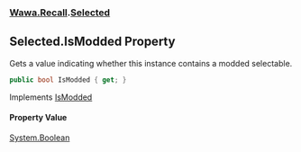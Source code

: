 ### [Wawa.Recall](Wawa.Recall.md 'Wawa.Recall').[Selected](Selected.md 'Wawa.Recall.Selected')

## Selected.IsModded Property

Gets a value indicating whether this instance contains a modded selectable.

```csharp
public bool IsModded { get; }
```

Implements [IsModded](IVanilla.IsModded.md 'Wawa.Recall.IVanilla.IsModded')

#### Property Value
[System.Boolean](https://docs.microsoft.com/en-us/dotnet/api/System.Boolean 'System.Boolean')